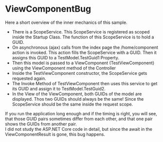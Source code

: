 # ViewComponentBug

Here a short overview of the inner mechanics of this sample.

<ul>
    <li>
        There is a ScopeService. This ScopeService is registered as scoped inside the Startup Class. The function of this ScopeService is to hold a GUID.
    </li>
    <li>
        On asynchronous (ajax) calls from the index page the /home/component action is invoked. This action fills the ScopeService with a GUID. Then it assigns this GUID to a TestModel.TestGuid1 Property.
    </li>
    <li>
        Then this model is passed to a ViewComponent (TestViewComponent) using the ViewComponent method of the Controller
    </li>
    <li>
        Inside the TestViewComponent constructor, the ScopeService gets requested again.
    </li>
    <li>
        The Invoke Method of TestViewComponent then uses this service to get its GUID and assign it to TestModel.TestGuid2.
    </li>
    <li>
        In the View of the ViewComponent, both GUIDs of the model are displayed. Thos two GUIDs should always be the same! Since the ScopeService should be the same inside the request scope.
    </li>
</ul>
<p>
    If you run the application long enough and if the timing is right, you will see, that those GUID pairs sometimes differ from each other, and that one pair shows the GUIDs from another pair.<br />
    I did not study the ASP.NET Core code in detail, but since the await in the ViewComponentResult is gone, this bug happens.
</p>
